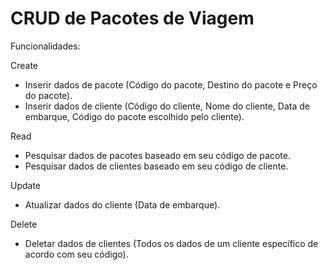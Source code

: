 # CRUD de Pacotes de Viagem
Funcionalidades:

Create
* Inserir dados de pacote (Código do pacote, Destino do pacote e Preço do pacote).
* Inserir dados de cliente (Código do cliente, Nome do cliente, Data de embarque, Código do pacote escolhido pelo cliente).

Read
* Pesquisar dados de pacotes baseado em seu código de pacote.
* Pesquisar dados de clientes baseado em seu código de cliente.

Update
* Atualizar dados do cliente (Data de embarque).

Delete
* Deletar dados de clientes (Todos os dados de um cliente específico de acordo com seu código).

